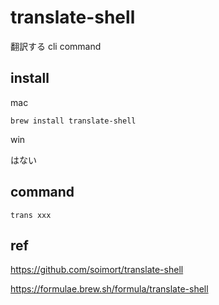 
# translate-shell

翻訳する cli command


## install

mac

```
brew install translate-shell
```

win

はない


## command

```
trans xxx
```


## ref

https://github.com/soimort/translate-shell

https://formulae.brew.sh/formula/translate-shell


